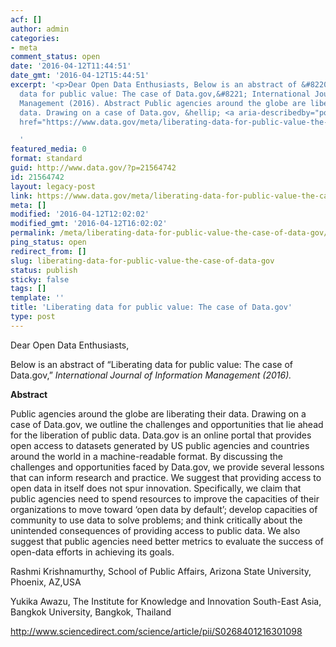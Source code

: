 ```yaml
---
acf: []
author: admin
categories:
- meta
comment_status: open
date: '2016-04-12T11:44:51'
date_gmt: '2016-04-12T15:44:51'
excerpt: '<p>Dear Open Data Enthusiasts, Below is an abstract of &#8220;Liberating
  data for public value: The case of Data.gov,&#8221; International Journal of Information
  Management (2016). Abstract Public agencies around the globe are liberating their
  data. Drawing on a case of Data.gov, &hellip; <a aria-describedby="post-title-21564742"
  href="https://www.data.gov/meta/liberating-data-for-public-value-the-case-of-data-gov/">Continued</a></p>

  '
featured_media: 0
format: standard
guid: http://www.data.gov/?p=21564742
id: 21564742
layout: legacy-post
link: https://www.data.gov/meta/liberating-data-for-public-value-the-case-of-data-gov/
meta: []
modified: '2016-04-12T12:02:02'
modified_gmt: '2016-04-12T16:02:02'
permalink: /meta/liberating-data-for-public-value-the-case-of-data-gov/
ping_status: open
redirect_from: []
slug: liberating-data-for-public-value-the-case-of-data-gov
status: publish
sticky: false
tags: []
template: ''
title: 'Liberating data for public value: The case of Data.gov'
type: post
---
```

Dear Open Data Enthusiasts,


Below is an abstract of “Liberating data for public value: The case of Data.gov,” *International Journal of Information Management (2016).*


**Abstract**


Public agencies around the globe are liberating their data. Drawing on a case of Data.gov, we outline the challenges and opportunities that lie ahead for the liberation of public data. Data.gov is an online portal that provides open access to datasets generated by US public agencies and countries around the world in a machine-readable format. By discussing the challenges and opportunities faced by Data.gov, we provide several lessons that can inform research and practice. We suggest that providing access to open data in itself does not spur innovation. Specifically, we claim that public agencies need to spend resources to improve the capacities of their organizations to move toward ‘open data by default’; develop capacities of community to use data to solve problems; and think critically about the unintended consequences of providing access to public data. We also suggest that public agencies need better metrics to evaluate the success of open-data efforts in achieving its goals.


Rashmi Krishnamurthy, School of Public Affairs, Arizona State University, Phoenix, AZ,USA


Yukika Awazu, The Institute for Knowledge and Innovation South-East Asia, Bangkok University, Bangkok, Thailand


http://www.sciencedirect.com/science/article/pii/S0268401216301098


 



